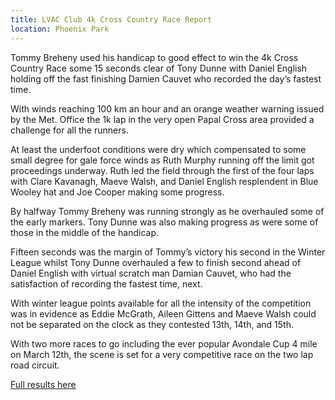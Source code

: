 ```yaml
---
title: LVAC Club 4k Cross Country Race Report
location: Phoenix Park
---
```


Tommy Breheny used his handicap to good effect to win the 4k Cross Country
Race some 15 seconds clear of Tony Dunne with Daniel English holding off
the fast finishing Damien Cauvet who recorded the day’s fastest time.

With winds reaching 100 km an hour and an orange weather warning issued by
the Met. Office the 1k lap in the very open Papal Cross area provided a
challenge for all the runners.

At least the underfoot conditions were dry which compensated to some small
degree for gale force winds as Ruth Murphy running off the limit got
proceedings underway. Ruth led the field through the first of the four
laps with Clare Kavanagh, Maeve Walsh, and Daniel English resplendent in
Blue Wooley hat and Joe Cooper making some progress.

By halfway Tommy Breheny was running strongly as he overhauled some of the
early markers. Tony Dunne was also making progress as were some of those
in the middle of the handicap.

Fifteen seconds was the margin of Tommy’s victory his second in the Winter
League whilst Tony Dunne overhauled a few to finish second ahead of Daniel
English with virtual scratch man Damian Cauvet, who had the satisfaction
of recording the fastest time, next.

With winter league points available for all the intensity of the competition
was in evidence as Eddie McGrath, Aileen Gittens and Maeve Walsh could not
be separated on the clock as they contested 13th, 14th, and 15th.

With two more races to go including the ever popular Avondale Cup 4 mile on
March 12th, the scene is set for a very competitive race on the two lap
road circuit.

<a href="/races/2017-02-26-lvac-4k-xc/">Full results here</a>
